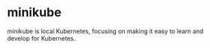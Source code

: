 # minikube
minikube is local Kubernetes, focusing on making it easy to learn and develop for Kubernetes.

